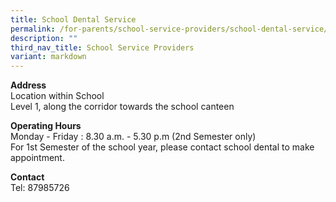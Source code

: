 ```yaml
---
title: School Dental Service
permalink: /for-parents/school-service-providers/school-dental-service/
description: ""
third_nav_title: School Service Providers
variant: markdown
---
```

<p><strong>Address</strong>
<br>Location within School
<br>Level 1, along the corridor towards the school canteen</p>
<p><strong>Operating Hours</strong>
<br>Monday - Friday : 8.30 a.m. - 5.30 p.m (2nd Semester only)
<br>For 1st Semester of the school year, please contact school dental to make
appointment.</p>
<p><strong>Contact</strong>
<br>Tel: 87985726</p>